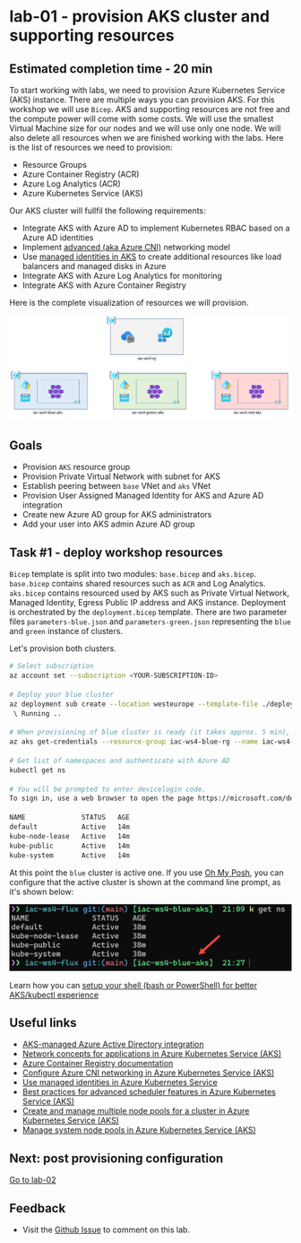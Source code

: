 # lab-01 - provision AKS cluster and supporting resources

## Estimated completion time - 20 min

To start working with labs, we need to provision Azure Kubernetes Service (AKS) instance. There are multiple ways you can provision AKS. For this workshop we will use `Bicep`. AKS and supporting resources are not free and the compute power will come with some costs. We will use the smallest Virtual Machine size for our nodes and we will use only one node. We will also delete all resources when we are finished working with the labs. Here is the list of resources we need to provision:

* Resource Groups
* Azure Container Registry (ACR)
* Azure Log Analytics (ACR)
* Azure Kubernetes Service (AKS)

Our AKS cluster will fullfil the following requirements:

* Integrate AKS with Azure AD to implement Kubernetes RBAC based on a Azure AD identities
* Implement [advanced (aka Azure CNI)](https://docs.microsoft.com/en-us/azure/aks/concepts-network?WT.mc_id=AZ-MVP-5003837#azure-cni-advanced-networking) networking model
* Use [managed identities in AKS](https://docs.microsoft.com/en-us/azure/aks/use-managed-identity?WT.mc_id=AZ-MVP-5003837) to create additional resources like load balancers and managed disks in Azure
* Integrate AKS with Azure Log Analytics for monitoring
* Integrate AKS with Azure Container Registry

Here is the complete visualization of resources we will provision.

![model](images/aks-resources.png)

## Goals

* Provision `AKS` resource group
* Provision Private Virtual Network with subnet for AKS
* Establish peering between `base` VNet and `aks` VNet
* Provision User Assigned Managed Identity for AKS and Azure AD integration 
* Create new Azure AD group for AKS administrators
* Add your user into AKS admin Azure AD group

## Task #1 - deploy workshop resources

`Bicep` template is split into two modules: `base.bicep` and `aks.bicep`. `base.bicep` contains shared resources such as `ACR` and Log Analytics. `aks.bicep` contains resourced used by AKS such as Private Virtual Network, Managed Identity, Egress Public IP address and AKS instance.
Deployment is orchestrated by the `deployment.bicep` template. There are two parameter files `parameters-blue.json` and `parameters-green.json` representing the `blue` and `green` instance of clusters. 

Let's provision both clusters.

```bash
# Select subscription
az account set --subscription <YOUR-SUBSCRIPTION-ID>

# Deploy your blue cluster
az deployment sub create --location westeurope --template-file ./deployment.bicep  --parameters './parameters-blue.json'
 \ Running ..

# When provisioning of blue cluster is ready (it takes approx. 5 min), connect to your blue cluster
az aks get-credentials --resource-group iac-ws4-blue-rg --name iac-ws4-blue-aks --overwrite-existing

# Get list of namespaces and authenticate with Azure AD
kubectl get ns

# You will be prompted to enter devicelogin code.
To sign in, use a web browser to open the page https://microsoft.com/devicelogin and enter the code <...> to authenticate.

NAME              STATUS   AGE
default           Active   14m
kube-node-lease   Active   14m
kube-public       Active   14m
kube-system       Active   14m
```

At this point the `blue` cluster is active one. If you use [Oh My Posh](https://ohmyposh.dev/docs/), you can configure that the active cluster is shown at the command line prompt, as it's shown below:

![k8s-at-the-command-line](./images/k8s-at-the-command-line.png)

Learn how you can [setup your shell (bash or PowerShell) for better AKS/kubectl experience](https://github.com/evgenyb/aks-workshops/tree/main/01-aks-and-k8s-101/labs/lab-02)

## Useful links

* [AKS-managed Azure Active Directory integration](https://docs.microsoft.com/en-us/azure/aks/managed-aad?WT.mc_id=AZ-MVP-5003837)
* [Network concepts for applications in Azure Kubernetes Service (AKS)](https://docs.microsoft.com/en-us/azure/aks/concepts-network?WT.mc_id=AZ-MVP-5003837)
* [Azure Container Registry documentation](https://docs.microsoft.com/en-us/azure/container-registry/?WT.mc_id=AZ-MVP-5003837)
* [Configure Azure CNI networking in Azure Kubernetes Service (AKS)](https://docs.microsoft.com/en-us/azure/aks/configure-azure-cni?WT.mc_id=AZ-MVP-5003837)
* [Use managed identities in Azure Kubernetes Service](https://docs.microsoft.com/en-us/azure/aks/use-managed-identity?WT.mc_id=AZ-MVP-5003837)
* [Best practices for advanced scheduler features in Azure Kubernetes Service (AKS)](https://docs.microsoft.com/en-us/azure/aks/operator-best-practices-advanced-scheduler?WT.mc_id=AZ-MVP-5003837)
* [Create and manage multiple node pools for a cluster in Azure Kubernetes Service (AKS)](https://docs.microsoft.com/en-us/azure/aks/use-multiple-node-pools?WT.mc_id=AZ-MVP-5003837)
* [Manage system node pools in Azure Kubernetes Service (AKS)](https://docs.microsoft.com/en-us/azure/aks/use-system-pools?WT.mc_id=AZ-MVP-5003837)

## Next: post provisioning configuration

[Go to lab-02](../lab-02/readme.md)

## Feedback

* Visit the [Github Issue](https://github.com/evgenyb/aks-workshops/issues/xx) to comment on this lab. 